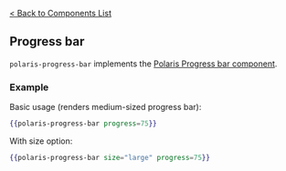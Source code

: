[< Back to Components List](../README.md#components)

## Progress bar

`polaris-progress-bar` implements the [Polaris Progress bar component](https://polaris.shopify.com/components/feedback-indicators/progress-bar).

### Example

Basic usage (renders medium-sized progress bar):

```hbs
{{polaris-progress-bar progress=75}}
```

With size option:

```hbs
{{polaris-progress-bar size="large" progress=75}}
```
